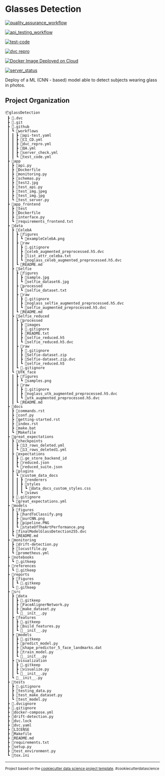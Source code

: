 Glasses Detection
==============================

[![quality_assurance_workflow](https://github.com/se4ai2223-uniba/glassDetection/actions/workflows/QA.yml/badge.svg)](https://github.com/se4ai2223-uniba/glassDetection/actions/workflows/QA.yml)

[![api_testing_workflow](https://github.com/se4ai2223-uniba/glassDetection/actions/workflows/api-test.yaml/badge.svg)](https://github.com/se4ai2223-uniba/glassDetection/actions/workflows/api-test.yaml)

[![test-code](https://github.com/se4ai2223-uniba/glassDetection/actions/workflows/test_code.yml/badge.svg)](https://github.com/se4ai2223-uniba/glassDetection/actions/workflows/test_code.yml)

[![dvc repro](https://github.com/se4ai2223-uniba/glassDetection/actions/workflows/dvc_repro.yml/badge.svg)](https://github.com/se4ai2223-uniba/glassDetection/actions/workflows/dvc_repro.yml)

[![Docker Image Deployed on Cloud](https://github.com/se4ai2223-uniba/glassDetection/actions/workflows/container_upload_AWS.yml/badge.svg)](https://github.com/se4ai2223-uniba/glassDetection/actions/workflows/container_upload_AWS.yml)

[![server_status](https://github.com/se4ai2223-uniba/glassDetection/actions/workflows/server_check.yml/badge.svg)](https://yfvpqbuhav.eu-west-1.awsapprunner.com/)



Deploy of a ML (CNN - based) model able to detect subjects wearing glass in photos.

Project Organization
------------
    📦glassDetection
     ┣ 📂.dvc
     ┣ 📂.git
     ┣ 📂.github
     ┃ ┗ 📂workflows
     ┃ ┃ ┣ 📜api-test.yaml
     ┃ ┃ ┣ 📜CI_CD.yml
     ┃ ┃ ┣ 📜dvc_repro.yml
     ┃ ┃ ┣ 📜QA.yml
     ┃ ┃ ┣ 📜server_check.yml
     ┃ ┃ ┗ 📜test_code.yml
     ┣ 📂app
     ┃ ┣ 📜api.py
     ┃ ┣ 📜Dockerfile
     ┃ ┣ 📜monitoring.py
     ┃ ┣ 📜schemas.py
     ┃ ┣ 📜test2.jpg
     ┃ ┣ 📜test_api.py
     ┃ ┣ 📜test_img.jpeg
     ┃ ┣ 📜test_img.jpg
     ┃ ┗ 📜test_server.py
     ┣ 📂app_frontend
     ┃ ┣ 📂test
     ┃ ┣ 📜Dockerfile
     ┃ ┣ 📜interface.py
     ┃ ┗ 📜requirements_frontend.txt
     ┣ 📂data
     ┃ ┣ 📂CelebA
     ┃ ┃ ┣ 📂figures
     ┃ ┃ ┃ ┗ 📜exampleCelebA.png
     ┃ ┃ ┣ 📂raw
     ┃ ┃ ┃ ┣ 📜.gitignore
     ┃ ┃ ┃ ┣ 📜celeb_augmented_preprocessed.h5.dvc
     ┃ ┃ ┃ ┣ 📜list_attr_celeba.txt
     ┃ ┃ ┃ ┗ 📜noglass_celeb_augmented_preprocessed.h5.dvc
     ┃ ┃ ┗ 📜README.md
     ┃ ┣ 📂Selfie
     ┃ ┃ ┣ 📂figures
     ┃ ┃ ┃ ┣ 📜sample.jpg
     ┃ ┃ ┃ ┗ 📜selfie_dataset6.jpg
     ┃ ┃ ┣ 📂processed
     ┃ ┃ ┃ ┗ 📜selfie_dataset.txt
     ┃ ┃ ┣ 📂raw
     ┃ ┃ ┃ ┣ 📜.gitignore
     ┃ ┃ ┃ ┣ 📜noglass_selfie_augmented_preprocessed.h5.dvc
     ┃ ┃ ┃ ┗ 📜selfie_augmented_preprocessed.h5.dvc
     ┃ ┃ ┗ 📜README.md
     ┃ ┣ 📂Selfie_reduced
     ┃ ┃ ┣ 📂processed
     ┃ ┃ ┃ ┣ 📂images
     ┃ ┃ ┃ ┣ 📜.gitignore
     ┃ ┃ ┃ ┣ 📜README.txt
     ┃ ┃ ┃ ┣ 📜selfie_reduced.h5
     ┃ ┃ ┃ ┗ 📜selfie_reduced.h5.dvc
     ┃ ┃ ┣ 📂raw
     ┃ ┃ ┃ ┣ 📜.gitignore
     ┃ ┃ ┃ ┣ 📜Selfie-dataset.zip
     ┃ ┃ ┃ ┣ 📜Selfie-dataset.zip.dvc
     ┃ ┃ ┃ ┗ 📜selfie_reduced.h5
     ┃ ┃ ┗ 📜.gitignore
     ┃ ┗ 📂UTK_face
     ┃ ┃ ┣ 📂figures
     ┃ ┃ ┃ ┗ 📜samples.png
     ┃ ┃ ┣ 📂raw
     ┃ ┃ ┃ ┣ 📜.gitignore
     ┃ ┃ ┃ ┣ 📜noglass_utk_augmented_preprocessed.h5.dvc
     ┃ ┃ ┃ ┗ 📜utk_augmented_preprocessed.h5.dvc
     ┃ ┃ ┗ 📜README.md
     ┣ 📂docs
     ┃ ┣ 📜commands.rst
     ┃ ┣ 📜conf.py
     ┃ ┣ 📜getting-started.rst
     ┃ ┣ 📜index.rst
     ┃ ┣ 📜make.bat
     ┃ ┗ 📜Makefile
     ┣ 📂great_expectations
     ┃ ┣ 📂checkpoints
     ┃ ┃ ┣ 📜13_rows_deleted.yml
     ┃ ┃ ┗ 📜13_rows_deleted1.yml
     ┃ ┣ 📂expectations
     ┃ ┃ ┣ 📜.ge_store_backend_id
     ┃ ┃ ┣ 📜reduced.json
     ┃ ┃ ┗ 📜reduced_suite.json
     ┃ ┣ 📂plugins
     ┃ ┃ ┗ 📂custom_data_docs
     ┃ ┃ ┃ ┣ 📂renderers
     ┃ ┃ ┃ ┣ 📂styles
     ┃ ┃ ┃ ┃ ┗ 📜data_docs_custom_styles.css
     ┃ ┃ ┃ ┗ 📂views
     ┃ ┣ 📜.gitignore
     ┃ ┗ 📜great_expectations.yml
     ┣ 📂models
     ┃ ┣ 📂figures
     ┃ ┃ ┣ 📜hardToClassify.png
     ┃ ┃ ┣ 📜ourCNN.png
     ┃ ┃ ┣ 📜pipeline.PNG
     ┃ ┃ ┗ 📜stateOfTheArtPerformance.png
     ┃ ┣ 📜finalModelGlassDetection255.dvc
     ┃ ┗ 📜README.md
     ┣ 📂monitoring
     ┃ ┣ 📜drift-detection.py
     ┃ ┣ 📜locustfile.py
     ┃ ┗ 📜prometheus.yml
     ┣ 📂notebooks
     ┃ ┗ 📜.gitkeep
     ┣ 📂references
     ┃ ┗ 📜.gitkeep
     ┣ 📂reports
     ┃ ┣ 📂figures
     ┃ ┃ ┗ 📜.gitkeep
     ┃ ┗ 📜.gitkeep
     ┣ 📂src
     ┃ ┣ 📂data
     ┃ ┃ ┣ 📜.gitkeep
     ┃ ┃ ┣ 📜FaceAlignerNetwork.py
     ┃ ┃ ┣ 📜make_dataset.py
     ┃ ┃ ┗ 📜__init__.py
     ┃ ┣ 📂features
     ┃ ┃ ┣ 📜.gitkeep
     ┃ ┃ ┣ 📜build_features.py
     ┃ ┃ ┗ 📜__init__.py
     ┃ ┣ 📂models
     ┃ ┃ ┣ 📜.gitkeep
     ┃ ┃ ┣ 📜predict_model.py
     ┃ ┃ ┣ 📜shape_predictor_5_face_landmarks.dat
     ┃ ┃ ┣ 📜train_model.py
     ┃ ┃ ┗ 📜__init__.py
     ┃ ┣ 📂visualization
     ┃ ┃ ┣ 📜.gitkeep
     ┃ ┃ ┣ 📜visualize.py
     ┃ ┃ ┗ 📜__init__.py
     ┃ ┗ 📜__init__.py
     ┣ 📂tests
     ┃ ┣ 📜.gitignore
     ┃ ┣ 📜testing_data.py
     ┃ ┣ 📜test_make_dataset.py
     ┃ ┗ 📜test_model.py
     ┣ 📜.dvcignore
     ┣ 📜.gitignore
     ┣ 📜docker-compose.yml
     ┣ 📜drift-detection.py
     ┣ 📜dvc.lock
     ┣ 📜dvc.yaml
     ┣ 📜LICENSE
     ┣ 📜Makefile
     ┣ 📜README.md
     ┣ 📜requirements.txt
     ┣ 📜setup.py
     ┣ 📜test_environment.py
     ┗ 📜tox.ini
     
--------

<p><small>Project based on the <a target="_blank" href="https://drivendata.github.io/cookiecutter-data-science/">cookiecutter data science project template</a>. #cookiecutterdatascience</small></p>
